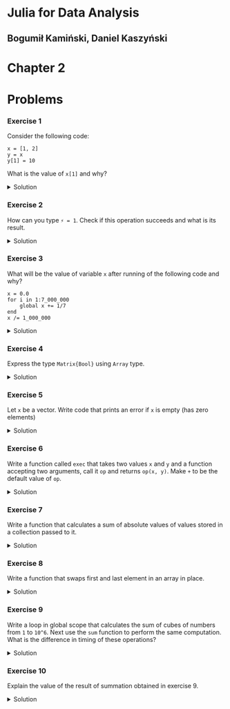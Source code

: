 # Julia for Data Analysis

## Bogumił Kamiński, Daniel Kaszyński

# Chapter 2

# Problems

### Exercise 1

Consider the following code:
```
x = [1, 2]
y = x
y[1] = 10
```
What is the value of `x[1]` and why?

<details>
<summary>Solution</summary>

`x[1]` will be `10` because `y = x` is not copying data but it binds
the same value both to variable `x` and `y`.

</details>


### Exercise 2

How can you type `⚡ = 1`. Check if this operation succeeds and what is its result.

<details>
<summary>Solution</summary>

In help mode (activated by `?`) copy-paste `⚡` to get:
```
help?> ⚡
"⚡" can be typed by \:zap:<tab>
```
After the `⚡ = 1` operation a new variable `⚡` is defined and it is bound
to value `1`.

</details>

### Exercise 3

What will be the value of variable `x` after running of the following code and why?
```
x = 0.0
for i in 1:7_000_000
    global x += 1/7
end
x /= 1_000_000
```

<details>
<summary>Solution</summary>

`x` will have value `0.9999999999242748`. This value is below `1.0` because
representation of `1/7` using `Float64` type is less than rational number 1/7,
and the error accumulates when we do addition multiple times.

*Extra*: You can check that indeed that `Float64` representation is a bit less
than rational 1/7 by increasing the precision of computations using the `big`
function:
```
julia> big(1/7) # convert Float64 to high-precision float
0.142857142857142849212692681248881854116916656494140625

julia> 1/big(7) # construct high-precision float directly
0.1428571428571428571428571428571428571428571428571428571428571428571428571428568
```
As you can see there is a difference at 17th place after decimal dot where we
have `4` vs `5`.

</details>

### Exercise 4

Express the type `Matrix{Bool}` using `Array` type.

<details>
<summary>Solution</summary>

It is `Array{Bool, 2}`. You immediately get this information in REPL:
```
julia> Matrix{Bool}
Matrix{Bool} (alias for Array{Bool, 2})
```

</details>

### Exercise 5

Let `x` be a vector. Write code that prints an error if `x` is empty
(has zero elements)

<details>
<summary>Solution</summary>

You can do it like this:
```
length(x) == 0 && println("x is empty")
```

*Extra*: typically in such case one would use the `isempty` function and throw
an exception instead of just printing information (here I assume that `x` was
passed as an argument to the function):
```
isempty(x) && throw(ArgumentError("x is not allowed to be empty"))
```

</details>

### Exercise 6

Write a function called `exec` that takes two values `x` and `y` and a function
accepting two arguments, call it `op` and returns `op(x, y)`. Make `+` to be
the default value of `op`.

<details>
<summary>Solution</summary>

Here are two ways to define the `exec` function:
```
exec1(x, y, op=+) = op(x, y)
exec2(x, y; op=+) = op(x, y)
```
The first of them uses positional arguments, and the second a keyword argument.
Here is a difference in how they would be called:
```
julia> exec1(2, 3, *)
6

julia> exec2(2, 3; op=*)
6
```

</details>

### Exercise 7

Write a function that calculates a sum of absolute values of values stored in
a collection passed to it.

<details>
<summary>Solution</summary>

Such a function can be written as:
```
sumabs(x) = sum(abs, x)
```

</details>

### Exercise 8

Write a function that swaps first and last element in an array in place.

<details>
<summary>Solution</summary>

This can be written for example as:
```
function swap!(x)
    f = x[1]
    x[1] = x[end]
    x[end] = f
    return x
end
```

*Extra* A more advanced way to write this function would be:
```
function swap!(x)
    if length(x) > 1
        x[begin], x[end] = x[end], x[begin]
    end
    return x
end
```
Note the differences in the code:
* we use `begin` instead of `1` to get the first element. This is a safer
  practice since some collections in Julia do not use 1-based indexing (in
  practice you are not likely to see them, so this comment is most relevant
  for package developers)
* if there are `0` or `1` element in the collection the function does not do
  anything (depending on the context we might want to throw an error instead)
* in `x[begin], x[end] = x[end], x[begin]` we perform two assignments at the
  same time to avoid having to use a temporary variable `f` (this operation
  is technically called tuple destructuring; we discuss it in later chapters of
  the book)

</details>

### Exercise 9

Write a loop in global scope that calculates the sum of cubes of numbers from
`1` to `10^6`. Next use the `sum` function to perform the same computation.
What is the difference in timing of these operations?

<details>
<summary>Solution</summary>

We used `@time` macro in chapter 1.

Version in global scope:
```
julia> s = 0
0

julia> @time for i in 1:10^6
           global s += i^3
       end
  0.076299 seconds (2.00 M allocations: 30.517 MiB, 10.47% gc time)
```

Version with a function using a `sum` function:
```
julia> sum3(n) = sum(x -> x^3, 1:n)
sum3 (generic function with 1 method)

julia> @time sum3(10^6)
  0.000012 seconds
-8222430735553051648
```

Version with `sum` function in global scope:
```
julia> @time sum(x -> x^3, 1:10^6)
  0.027436 seconds (48.61 k allocations: 2.558 MiB, 99.75% compilation time)
-8222430735553051648

julia> @time sum(x -> x^3, 1:10^6)
  0.025744 seconds (48.61 k allocations: 2.557 MiB, 99.76% compilation time)
-8222430735553051648
```

As you can see using a loop in global scope is inefficient. It leads to
many allocations and slow execution.

Using a `sum3` function leads to fastest execution. You might ask why using
`sum(x -> x^3, 1:10^6)` in global scope is slower. The reason is that an
anonymous function `x -> x^3` is defined anew each time this operation is called
which forces compilation of the `sum` function (but it is still faster than
the loop in global scope).

For a reference check the function with a loop inside it:
```
julia> function sum3loop(n)
           s = 0
           for i in 1:n
               s += i^3
           end
           return s
       end
sum3loop (generic function with 1 method)

julia> @time sum3loop(10^6)
  0.001378 seconds
-8222430735553051648
```
This is also much faster than a loop in global scope.

</details>

### Exercise 10

Explain the value of the result of summation obtained in exercise 9.

<details>
<summary>Solution</summary>

In exercise 9 we note that the result is `-8222430735553051648` which is a
negative value, although we are adding cubes of positive values. The
reason of the problem is that operations on integers overflow. If you
are working with numbers larger that can be stored in `Int` type, which is:
```
julia> typemax(Int)
9223372036854775807
```
use `big` numbers that we discussed in *Exercise 3*:
```
julia> @time sum(x -> big(x)^3, 1:10^6)
  0.833234 seconds (11.05 M allocations: 236.113 MiB, 23.77% gc time, 2.63% compilation time)
250000500000250000000000
```
Now we get a correct result, at the cost of slower computation.

</details>
